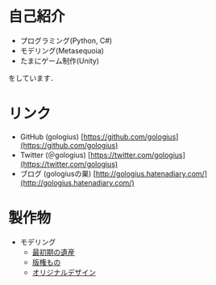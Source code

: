 # 自己紹介
* プログラミング(Python, C#)
* モデリング(Metasequoia)
* たまにゲーム制作(Unity)

をしています．

# リンク
* GitHub (gologius) [https://github.com/gologius](https://github.com/gologius)
* Twitter (＠gologius) [https://twitter.com/gologius](https://twitter.com/gologius)
* ブログ (gologiusの巣) [http://gologius.hatenadiary.com/](http://gologius.hatenadiary.com/)

# 製作物
* モデリング
  * [最初期の遺産](model_gallery_0.md)
  * [版権もの](model_gallery_copy.md)
  * [オリジナルデザイン](model_gallery_original.md)

